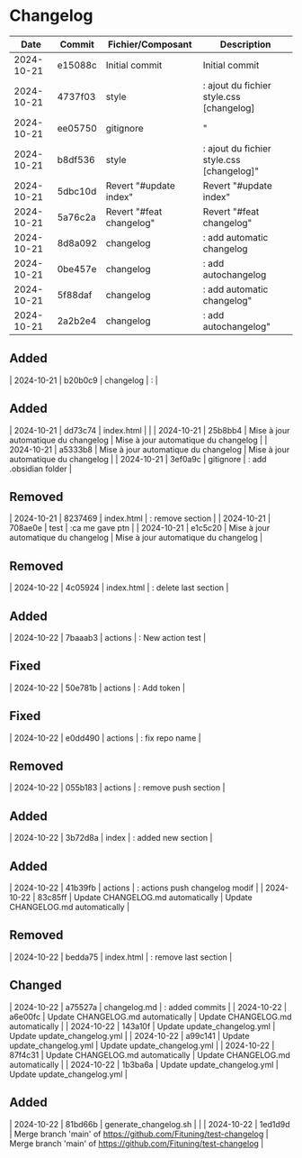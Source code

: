 # Changelog

| Date       | Commit    | Fichier/Composant | Description |
|------------|-----------|-------------------|-------------|
| 2024-10-21 | e15088c | Initial commit | Initial commit |
| 2024-10-21 | 4737f03 | style | : ajout du fichier style.css [changelog] |
| 2024-10-21 | ee05750 | gitignore | " |
| 2024-10-21 | b8df536 | style | : ajout du fichier style.css [changelog]" |
| 2024-10-21 | 5dbc10d | Revert "#update index" | Revert "#update index" |
| 2024-10-21 | 5a76c2a | Revert "#feat changelog" | Revert "#feat changelog" |
| 2024-10-21 | 8d8a092 | changelog | : add automatic changelog |
| 2024-10-21 | 0be457e | changelog | : add autochangelog |
| 2024-10-21 | 5f88daf | changelog | : add automatic changelog" |
| 2024-10-21 | 2a2b2e4 | changelog | : add autochangelog" |
## Added
| 2024-10-21 | b20b0c9 | changelog | : |
## Added
| 2024-10-21 | dd73c74 | index.html |  |
| 2024-10-21 | 25b8bb4 | Mise à jour automatique du changelog | Mise à jour automatique du changelog |
| 2024-10-21 | a5333b8 | Mise à jour automatique du changelog | Mise à jour automatique du changelog |
| 2024-10-21 | 3ef0a9c | gitignore | : add .obsidian folder |
## Removed
| 2024-10-21 | 8237469 | index.html | : remove section |
| 2024-10-21 | 708ae0e | test | :ca me gave ptn |
| 2024-10-21 | e1c5c20 | Mise à jour automatique du changelog | Mise à jour automatique du changelog |
## Removed
| 2024-10-22 | 4c05924 | index.html | : delete last section |
## Added
| 2024-10-22 | 7baaab3 | actions | : New action test |
## Fixed
| 2024-10-22 | 50e781b | actions | : Add token |
## Fixed
| 2024-10-22 | e0dd490 | actions | : fix repo name |
## Removed
| 2024-10-22 | 055b183 | actions | : remove push section |
## Added
| 2024-10-22 | 3b72d8a | index | : added new section |
## Added
| 2024-10-22 | 41b39fb | actions | : actions push changelog modif |
| 2024-10-22 | 83c85ff | Update CHANGELOG.md automatically | Update CHANGELOG.md automatically |
## Removed
| 2024-10-22 | bedda75 | index.html | : remove last section |
## Changed
| 2024-10-22 | a75527a | changelog.md | : added commits |
| 2024-10-22 | a6e00fc | Update CHANGELOG.md automatically | Update CHANGELOG.md automatically |
| 2024-10-22 | 143a10f | Update update_changelog.yml | Update update_changelog.yml |
| 2024-10-22 | a99c141 | Update update_changelog.yml | Update update_changelog.yml |
| 2024-10-22 | 87f4c31 | Update CHANGELOG.md automatically | Update CHANGELOG.md automatically |
| 2024-10-22 | 1b3ba6a | Update update_changelog.yml | Update update_changelog.yml |
## Added
| 2024-10-22 | 81bd66b | generate_changelog.sh |  |
| 2024-10-22 | 1ed1d9d | Merge branch 'main' of https://github.com/Fituning/test-changelog | Merge branch 'main' of https://github.com/Fituning/test-changelog |
